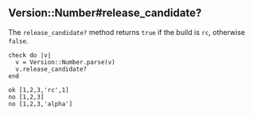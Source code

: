 ## Version::Number#release_candidate?

The `release_candidate?` method returns `true` if the build
is `rc`, otherwise `false`.

    check do |v|
      v = Version::Number.parse(v)
      v.release_candidate?
    end

    ok [1,2,3,'rc',1]
    no [1,2,3]
    no [1,2,3,'alpha']


